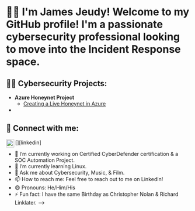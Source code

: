 <h1> 👋🏾 I'm James Jeudy! Welcome to my GitHub profile! I'm a passionate cybersecurity professional looking to move into the Incident Response space.   

<h2>👨‍💻 Cybersecurity Projects:</h2>

- <b>Azure Honeynet Project</b>
  - [Creating a Live Honeynet in Azure ](https://github.com/James-Jeudy/Honeynet-Azure)
- 


<h2> 🤳 Connect with me:</h2>
[<img align="left" alt="James Jeudy | LinkedIn" width="22px" src="https://cdn.jsdelivr.net/npm/simple-icons@v3/icons/linkedin.svg" />][linkedin]

[linkedin]: https://linkedin.com/in/joshmadakor



- 🔭 I’m currently working on Certified CyberDefender certification & a SOC Automation Project.
- 🌱 I’m currently learning Linux.
- 💬 Ask me about Cybersecurity, Music, & Film.
- 📫 How to reach me: Feel free to reach out to me on LinkedIn!
- 😄 Pronouns: He/Him/His
- ⚡ Fun fact: I have the same Birthday as Christopher Nolan & Richard Linklater.
-->
